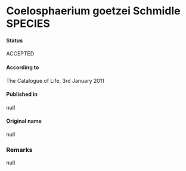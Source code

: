 # Coelosphaerium goetzei Schmidle SPECIES

#### Status
ACCEPTED

#### According to
The Catalogue of Life, 3rd January 2011

#### Published in
null

#### Original name
null

### Remarks
null